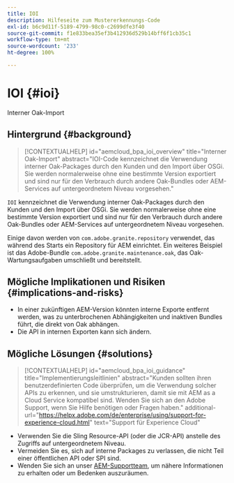 ```yaml
---
title: IOI
description: Hilfeseite zum Mustererkennungs-Code
exl-id: b6c9d11f-5189-4799-98c0-c2699dfe3f40
source-git-commit: f1e833bea35ef3b412936d529b14bff6f1cb35c1
workflow-type: tm+mt
source-wordcount: '233'
ht-degree: 100%

---
```


# IOI {#ioi}

Interner Oak-Import

## Hintergrund {#background}

>[!CONTEXTUALHELP]
>id="aemcloud_bpa_ioi_overview"
>title="Interner Oak-Import"
>abstract="IOI-Code kennzeichnet die Verwendung interner Oak-Packages durch den Kunden und den Import über OSGi. Sie werden normalerweise ohne eine bestimmte Version exportiert und sind nur für den Verbrauch durch andere Oak-Bundles oder AEM-Services auf untergeordnetem Niveau vorgesehen."

`IOI` kennzeichnet die Verwendung interner Oak-Packages durch den Kunden und den Import über OSGi. Sie werden normalerweise ohne eine bestimmte Version exportiert und sind nur für den Verbrauch durch andere Oak-Bundles oder AEM-Services auf untergeordnetem Niveau vorgesehen.

Einige davon werden von `com.adobe.granite.repository` verwendet, das während des Starts ein Repository für AEM einrichtet. Ein weiteres Beispiel ist das Adobe-Bundle `com.adobe.granite.maintenance.oak`, das Oak-Wartungsaufgaben umschließt und bereitstellt.

## Mögliche Implikationen und Risiken {#implications-and-risks}

* In einer zukünftigen AEM-Version könnten interne Exporte entfernt werden, was zu unterbrochenen Abhängigkeiten und inaktiven Bundles führt, die direkt von Oak abhängen.
* Die API in internen Exporten kann sich ändern.

## Mögliche Lösungen {#solutions}

>[!CONTEXTUALHELP]
>id="aemcloud_bpa_ioi_guidance"
>title="Implementierungsleitlinien"
>abstract="Kunden sollten ihren benutzerdefinierten Code überprüfen, um die Verwendung solcher APIs zu erkennen, und sie umstrukturieren, damit sie mit AEM as a Cloud Service kompatibel sind. Wenden Sie sich an den Adobe Support, wenn Sie Hilfe benötigen oder Fragen haben."
>additional-url="https://helpx.adobe.com/de/enterprise/using/support-for-experience-cloud.html" text="Support für Experience Cloud"

* Verwenden Sie die Sling Resource-API (oder die JCR-API) anstelle des Zugriffs auf untergeordnetem Niveau.
* Vermeiden Sie es, sich auf interne Packages zu verlassen, die nicht Teil einer öffentlichen API oder SPI sind.
* Wenden Sie sich an unser [AEM-Supportteam](https://helpx.adobe.com/de/enterprise/using/support-for-experience-cloud.html), um nähere Informationen zu erhalten oder um Bedenken auszuräumen.
